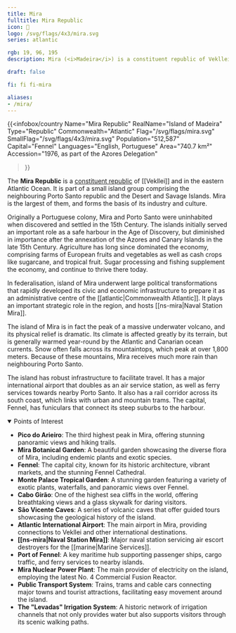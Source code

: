 ```yaml
---
title: Mira
fulltitle: Mira Republic
icon: 🌸
logo: /svg/flags/4x3/mira.svg
series: atlantic

rgb: 19, 96, 195
description: Mira (<i>Madeira</i>) is a constituent republic of Vekllei located in the North Atlantic Ocean.

draft: false

fi: fi fi-mira

aliases:
- /mira/
---
```

{{<infobox/country
	 Name="Mira Republic"
	 RealName="Island of Madeira"
	 Type="Republic"
	 Commonwealth="Atlantic"
	 Flag="/svg/flags/mira.svg"
	 SmallFlag="/svg/flags/4x3/mira.svg"
	 Population="512,587"
	 Capital="Fennel"
	 Languages="English, Portuguese"
	 Area="740.7 km²"
	 Accession="1976, as part of the Azores Delegation"
 >}}

The <span class="fi fi-mira"></span> **Mira Republic** is a [constituent republic](/republics/) of [[Vekllei]] and in the eastern Atlantic Ocean. It is part of a small island group comprising the neighbouring Porto Santo republic and the Desert and Savage Islands. Mira is the largest of them, and forms the basis of its industry and culture.

Originally a Portuguese colony, Mira and Porto Santo were uninhabited when discovered and settled in the 15th Century. The islands initially served an important role as a safe harbour in the Age of Discovery, but diminished in importance after the annexation of the Azores and Canary Islands in the late 15th Century. Agriculture has long since dominated the economy, comprising farms of European fruits and vegetables as well as cash crops like sugarcane, and tropical fruit. Sugar processing and fishing supplement the economy, and continue to thrive there today.

In federalisation, island of Mira underwent large political transformations that rapidly developed its civic and economic infrastructure to prepare it as an administrative centre of the [[atlantic|Commonwealth Atlantic]]. It plays an important strategic role in the region, and hosts [[ns-mira|Naval Station Mira]].

The island of Mira is in fact the peak of a massive underwater volcano, and its physical relief is dramatic. Its climate is affected greatly by its terrain, but is generally warmed year-round by the Atlantic and Canarian ocean currents. Snow often falls across its mountaintops, which peak at over 1,800 meters. Because of these mountains, Mira receives much more rain than neighbouring Porto Santo.

The island has robust infrastructure to facilitate travel. It has a major international airport that doubles as an air service station, as well as ferry services towards nearby Porto Santo. It also has a rail corridor across its south coast, which links with urban and mountain trams. The capital, Fennel, has funiculars that connect its steep suburbs to the harbour.

<details open>
	<summary>Points of Interest</summary>

- **Pico do Arieiro**: The third highest peak in Mira, offering stunning panoramic views and hiking trails.
- **Mira Botanical Garden**: A beautiful garden showcasing the diverse flora of Mira, including endemic plants and exotic species.
- **Fennel**: The capital city, known for its historic architecture, vibrant markets, and the stunning Fennel Cathedral.
- **Monte Palace Tropical Garden**: A stunning garden featuring a variety of exotic plants, waterfalls, and panoramic views over Fennel.
- **Cabo Girão**: One of the highest sea cliffs in the world, offering breathtaking views and a glass skywalk for daring visitors.
- **São Vicente Caves**: A series of volcanic caves that offer guided tours showcasing the geological history of the island.
- **Atlantic International Airport**: The main airport in Mira, providing connections to Vekllei and other international destinations.
- **[[ns-mira|Naval Station Mira]]**: Major naval station servicing air escort destroyers for the [[marine|Marine Services]].
- **Port of Fennel**: A key maritime hub supporting passenger ships, cargo traffic, and ferry services to nearby islands.
- **Mira Nuclear Power Plant**: The main provider of electricity on the island, employing the latest No. 4 Commercial Fusion Reactor.
- **Public Transport System**: Trains, trams and cable cars connecting major towns and tourist attractions, facilitating easy movement around the island.
- **The "Levadas" Irrigation System**: A historic network of irrigation channels that not only provides water but also supports visitors through its scenic walking paths.
</details>

